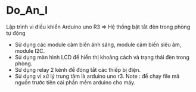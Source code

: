 # Do_An_I
Lập trình vi điều khiển Arduino uno R3 => Hệ thống bật tắt đèn trong phòng tự động
- Sử dụng các module cảm biến ánh sáng, module cảm biến siêu âm, module I2C.
- Sử dụng màn hình LCD để hiển thị khoảng cách và trạng thái đèn trong phòng.
- Sử dụng relay 2 kênh để đóng tắt các thiếp bị điện.
- Sử dụng vi xử lý trung tâm là arduino uno r3.
Note : để chạy file mã nguồn trước tiên cài phần mềm arduino cho máy.
